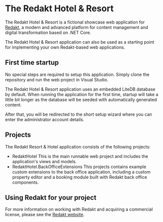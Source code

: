 
# The Redakt Hotel & Resort

The Redakt Hotel & Resort is a fictional showcase web application for [Redakt](https://www.redaktcms.com), a modern and advanced platform for content management and digital transformation based on .NET Core.

The Redakt Hotel & Resort application can also be used as a starting point for implementing your own Redakt-based web applications.

## First time startup

No special steps are required to setup this application. Simply clone the repository and run the web project in Visual Studio.

The Redakt Hotel & Resort application uses an embedded LiteDB database by default. When running the application for the first time, startup will take a little bit longer as the database will be seeded with automatically generated content.

After that, you will be redirected to the short setup wizard where you can enter the administrator account details.

## Projects

The Redakt Resort & Hotel application consists of the following projects:

 - RedaktHotel
This is the main runnable web project and includes the application's views and models.
 - RedaktHotel.BackOfficeExtensions
This projects contains example custom extensions to the back office application, including a custom property editor and a booking module built with Redakt back office components.

## Using Redakt for your project

For more information on working with Redakt and acquiring a commercial license, please see the [Redakt website](https://www.redaktcms.com).